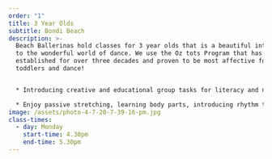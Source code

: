 ```yaml
---
order: "1"
title: 3 Year Olds
subtitle: Bondi Beach
description: >-
  Beach Ballerinas hold classes for 3 year olds that is a beautiful introduction
  to the wonderful world of dance. We use the Oz tots Program that has been
  established for over three decades and proven to be most affective for
  toddlers and dance! 


  * Introducing creative and educational group tasks for literacy and numeracy

  * Enjoy passive stretching, learning body parts, introducing rhythm through clapping and beating to music and using musical instruments
image: /assets/photo-4-7-20-7-39-16-pm.jpg
class-times:
  - day: Monday
    start-time: 4.30pm
    end-time: 5.30pm
---
```

